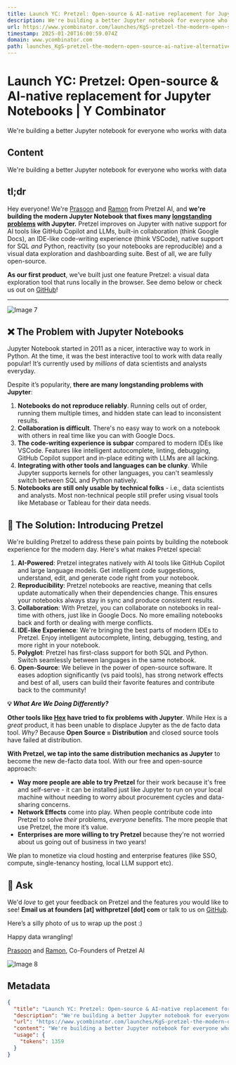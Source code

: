 ```yaml
---
title: Launch YC: Pretzel: Open-source & AI-native replacement for Jupyter Notebooks | Y Combinator
description: We're building a better Jupyter notebook for everyone who works with data
url: https://www.ycombinator.com/launches/KgS-pretzel-the-modern-open-source-ai-native-alternative-to-jupyter-notebooks
timestamp: 2025-01-20T16:00:59.074Z
domain: www.ycombinator.com
path: launches_KgS-pretzel-the-modern-open-source-ai-native-alternative-to-jupyter-notebooks
---
```


# Launch YC: Pretzel: Open-source & AI-native replacement for Jupyter Notebooks | Y Combinator


We're building a better Jupyter notebook for everyone who works with data


## Content

We're building a better Jupyter notebook for everyone who works with data

tl;dr
-----

Hey everyone! We're [Prasoon](https://linkedin.com/in/prasoondshukla) and [Ramon](https://linkedin.com/in/ramon-garate-4b379093) from Pretzel AI, and **we're building the modern Jupyter Notebook that fixes many **[**longstanding**](https://medium.com/codex/an-honest-rant-on-why-i-despise-jupyter-notebooks-6b631334ce19)** **[**problems**](https://scicomp.aalto.fi/scicomp/jupyter-pitfalls/)** with Jupyter.** Pretzel improves on Jupyter with native support for AI tools like GitHub Copilot and LLMs, built-in collaboration (think Google Docs), an IDE-like code-writing experience (think VSCode), native support for SQL _and_ Python, reactivity (so your notebooks are reproducible) and a visual data exploration and dashboarding suite. Best of all, we are fully open-source.

**As our first product**, we’ve built just one feature Pretzel: a visual data exploration tool that runs locally in the browser. See demo below or check us out on [GitHub](https://github.com/pretzelai/pretzelai)!

* * *

![Image 7](https://www.ycombinator.com/media/?type=post&id=79512&key=user_uploads/1380464/0e184e69-6964-4c63-a319-751aa6474ded)

**❌ The Problem with Jupyter Notebooks**
----------------------------------------

Jupyter Notebook started in 2011 as a nicer, interactive way to work in Python. At the time, it was the best interactive tool to work with data really popular! It’s currently used by _millions_ of data scientists and analysts everyday.

Despite it’s popularity, **there are many longstanding problems with Jupyter**:

1.  **Notebooks do not reproduce reliably**. Running cells out of order, running them multiple times, and hidden state can lead to inconsistent results.
2.  **Collaboration is difficult**. There's no easy way to work on a notebook with others in real time like you can with Google Docs.
3.  **The code-writing experience is subpar** compared to modern IDEs like VSCode. Features like intelligent autocomplete, linting, debugging, GitHub Copilot support and in-place editing with LLMs are all lacking.
4.  **Integrating with other tools and languages can be clunky**. While Jupyter supports kernels for other languages, you can't seamlessly switch between SQL and Python natively.
5.  **Notebooks are still only usable by technical folks** - i.e., data scientists and analysts. Most non-technical people still prefer using visual tools like Metabase or Tableau for their data needs.

**🥨 The Solution: Introducing Pretzel**
----------------------------------------

We're building Pretzel to address these pain points by building the notebook experience for the modern day. Here's what makes Pretzel special:

1.  **AI-Powered**: Pretzel integrates natively with AI tools like GitHub Copilot and large language models. Get intelligent code suggestions, understand, edit, and generate code right from your notebook.
2.  **Reproducibility**: Pretzel notebooks are reactive, meaning that cells update automatically when their dependencies change. This ensures your notebooks always stay in sync and produce consistent results.
3.  **Collaboration**: With Pretzel, you can collaborate on notebooks in real-time with others, just like in Google Docs. No more emailing notebooks back and forth or dealing with merge conflicts.
4.  **IDE-like Experience**: We're bringing the best parts of modern IDEs to Pretzel. Enjoy intelligent autocomplete, linting, debugging, testing, and more right in your notebook.
5.  **Polyglot**: Pretzel has first-class support for both SQL and Python. Switch seamlessly between languages in the same notebook.
6.  **Open-Source**: We believe in the power of open-source software. It eases adoption significantly (vs paid tools), has strong network effects and best of all, users can build their favorite features and contribute back to the community!

**💡 _What Are We Doing Differently?_**

**Other tools like **[**Hex**](https://hex.tech/)** have tried to fix problems with Jupyter**. While Hex is a _great_ product, it has been unable to displace Jupyter as the de facto data tool. _Why?_ Because **Open Source = Distribution** and closed source tools have failed at distribution.

**With Pretzel, we tap into the same distribution mechanics as Jupyter** to become the new de-facto data tool. With our free and open-source approach:

*   **Way more people are able to try Pretzel** for their work because it's free and self-serve - it can be installed just like Jupyter to run on your local machine without needing to worry about procurement cycles and data-sharing concerns.
*   **Network Effects** come into play. When people contribute code into Pretzel to solve _their_ problems, _everyone_ benefits. The more people that use Pretzel, the more it’s value.
*   **Enterprises are more willing to try Pretzel** because they're not worried about us going out of business in two years!

We plan to monetize via cloud hosting and enterprise features (like SSO, compute, single-tenancy hosting, local LLM support etc).

**📣 Ask**
----------

We'd _love_ to get your feedback on Pretzel and the features _you_ would like to see! **Email us at founders \[at\] withpretzel \[dot\] com** or talk to us on [GitHub](https://github.com/pretzelai/pretzelai/issues).

Here’s a silly photo of us to wrap up the post :)

Happy data wrangling!

[Prasoon](https://linkedin.com/in/prasoondshukla) and [Ramon](https://linkedin.com/in/ramon-garate-4b379093), Co-Founders of Pretzel AI

![Image 8](https://www.ycombinator.com/media/?type=post&id=79512&key=user_uploads/1380464/5f455aa3-edae-4fcd-9136-666743a1fda4)

## Metadata

```json
{
  "title": "Launch YC: Pretzel: Open-source & AI-native replacement for Jupyter Notebooks | Y Combinator",
  "description": "We're building a better Jupyter notebook for everyone who works with data",
  "url": "https://www.ycombinator.com/launches/KgS-pretzel-the-modern-open-source-ai-native-alternative-to-jupyter-notebooks",
  "content": "We're building a better Jupyter notebook for everyone who works with data\n\ntl;dr\n-----\n\nHey everyone! We're [Prasoon](https://linkedin.com/in/prasoondshukla) and [Ramon](https://linkedin.com/in/ramon-garate-4b379093) from Pretzel AI, and **we're building the modern Jupyter Notebook that fixes many **[**longstanding**](https://medium.com/codex/an-honest-rant-on-why-i-despise-jupyter-notebooks-6b631334ce19)** **[**problems**](https://scicomp.aalto.fi/scicomp/jupyter-pitfalls/)** with Jupyter.** Pretzel improves on Jupyter with native support for AI tools like GitHub Copilot and LLMs, built-in collaboration (think Google Docs), an IDE-like code-writing experience (think VSCode), native support for SQL _and_ Python, reactivity (so your notebooks are reproducible) and a visual data exploration and dashboarding suite. Best of all, we are fully open-source.\n\n**As our first product**, we’ve built just one feature Pretzel: a visual data exploration tool that runs locally in the browser. See demo below or check us out on [GitHub](https://github.com/pretzelai/pretzelai)!\n\n* * *\n\n![Image 7](https://www.ycombinator.com/media/?type=post&id=79512&key=user_uploads/1380464/0e184e69-6964-4c63-a319-751aa6474ded)\n\n**❌ The Problem with Jupyter Notebooks**\n----------------------------------------\n\nJupyter Notebook started in 2011 as a nicer, interactive way to work in Python. At the time, it was the best interactive tool to work with data really popular! It’s currently used by _millions_ of data scientists and analysts everyday.\n\nDespite it’s popularity, **there are many longstanding problems with Jupyter**:\n\n1.  **Notebooks do not reproduce reliably**. Running cells out of order, running them multiple times, and hidden state can lead to inconsistent results.\n2.  **Collaboration is difficult**. There's no easy way to work on a notebook with others in real time like you can with Google Docs.\n3.  **The code-writing experience is subpar** compared to modern IDEs like VSCode. Features like intelligent autocomplete, linting, debugging, GitHub Copilot support and in-place editing with LLMs are all lacking.\n4.  **Integrating with other tools and languages can be clunky**. While Jupyter supports kernels for other languages, you can't seamlessly switch between SQL and Python natively.\n5.  **Notebooks are still only usable by technical folks** - i.e., data scientists and analysts. Most non-technical people still prefer using visual tools like Metabase or Tableau for their data needs.\n\n**🥨 The Solution: Introducing Pretzel**\n----------------------------------------\n\nWe're building Pretzel to address these pain points by building the notebook experience for the modern day. Here's what makes Pretzel special:\n\n1.  **AI-Powered**: Pretzel integrates natively with AI tools like GitHub Copilot and large language models. Get intelligent code suggestions, understand, edit, and generate code right from your notebook.\n2.  **Reproducibility**: Pretzel notebooks are reactive, meaning that cells update automatically when their dependencies change. This ensures your notebooks always stay in sync and produce consistent results.\n3.  **Collaboration**: With Pretzel, you can collaborate on notebooks in real-time with others, just like in Google Docs. No more emailing notebooks back and forth or dealing with merge conflicts.\n4.  **IDE-like Experience**: We're bringing the best parts of modern IDEs to Pretzel. Enjoy intelligent autocomplete, linting, debugging, testing, and more right in your notebook.\n5.  **Polyglot**: Pretzel has first-class support for both SQL and Python. Switch seamlessly between languages in the same notebook.\n6.  **Open-Source**: We believe in the power of open-source software. It eases adoption significantly (vs paid tools), has strong network effects and best of all, users can build their favorite features and contribute back to the community!\n\n**💡 _What Are We Doing Differently?_**\n\n**Other tools like **[**Hex**](https://hex.tech/)** have tried to fix problems with Jupyter**. While Hex is a _great_ product, it has been unable to displace Jupyter as the de facto data tool. _Why?_ Because **Open Source = Distribution** and closed source tools have failed at distribution.\n\n**With Pretzel, we tap into the same distribution mechanics as Jupyter** to become the new de-facto data tool. With our free and open-source approach:\n\n*   **Way more people are able to try Pretzel** for their work because it's free and self-serve - it can be installed just like Jupyter to run on your local machine without needing to worry about procurement cycles and data-sharing concerns.\n*   **Network Effects** come into play. When people contribute code into Pretzel to solve _their_ problems, _everyone_ benefits. The more people that use Pretzel, the more it’s value.\n*   **Enterprises are more willing to try Pretzel** because they're not worried about us going out of business in two years!\n\nWe plan to monetize via cloud hosting and enterprise features (like SSO, compute, single-tenancy hosting, local LLM support etc).\n\n**📣 Ask**\n----------\n\nWe'd _love_ to get your feedback on Pretzel and the features _you_ would like to see! **Email us at founders \\[at\\] withpretzel \\[dot\\] com** or talk to us on [GitHub](https://github.com/pretzelai/pretzelai/issues).\n\nHere’s a silly photo of us to wrap up the post :)\n\nHappy data wrangling!\n\n[Prasoon](https://linkedin.com/in/prasoondshukla) and [Ramon](https://linkedin.com/in/ramon-garate-4b379093), Co-Founders of Pretzel AI\n\n![Image 8](https://www.ycombinator.com/media/?type=post&id=79512&key=user_uploads/1380464/5f455aa3-edae-4fcd-9136-666743a1fda4)",
  "usage": {
    "tokens": 1359
  }
}
```
